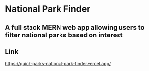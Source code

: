 # National Park Finder

## A full stack MERN web app allowing users to filter national parks based on interest

## Link
https://quick-parks-national-park-finder.vercel.app/
